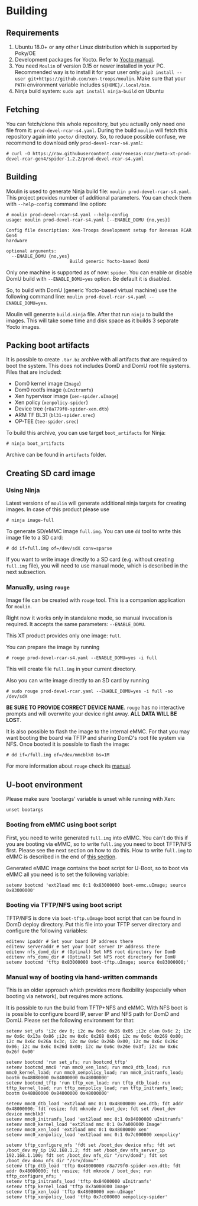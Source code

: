 # Building
## Requirements

1. Ubuntu 18.0+ or any other Linux distribution which is supported by Poky/OE
2. Development packages for Yocto. Refer to [Yocto
   manual](https://docs.yoctoproject.org/brief-yoctoprojectqs/index.html#build-host-packages).
3. You need `Moulin` of version 0.15 or newer installed in your
   PC. Recommended way is to install it for your user only: `pip3
   install --user git+https://github.com/xen-troops/moulin`. Make sure
   that your `PATH` environment variable includes
   `${HOME}/.local/bin`.
4. Ninja build system: `sudo apt install ninja-build` on Ubuntu

## Fetching

You can fetch/clone this whole repository, but you actually only need
one file from it: `prod-devel-rcar-s4.yaml`. During the build `moulin`
will fetch this repository again into `yocto/` directory. So, to
reduce possible confuse, we recommend to download only
`prod-devel-rcar-s4.yaml`:

```
# curl -O https://raw.githubusercontent.com/renesas-rcar/meta-xt-prod-devel-rcar-gen4/spider-1.2.2/prod-devel-rcar-s4.yaml
```

## Building

Moulin is used to generate Ninja build file: `moulin
prod-devel-rcar-s4.yaml`. This project provides number of additional
parameters. You can check them with `--help-config` command
line option:

```
# moulin prod-devel-rcar-s4.yaml --help-config
usage: moulin prod-devel-rcar-s4.yaml [--ENABLE_DOMU {no,yes}]

Config file description: Xen-Troops development setup for Renesas RCAR Gen4
hardware

optional arguments:
  --ENABLE_DOMU {no,yes}
                        Build generic Yocto-based DomU
```

Only one machine is supported as of now: `spider`. You can enable or
disable DomU build with `--ENABLE_DOMU=yes` option.
Be default it is disabled.

So, to build with DomU (generic Yocto-based virtual machine) use the
following command line: `moulin prod-devel-rcar-s4.yaml
--ENABLE_DOMU=yes`.

Moulin will generate `build.ninja` file. After that run `ninja` to
build the images. This will take some time and disk space as it builds
3 separate Yocto images.

## Packing boot artifacts

It is possible to create `.tar.bz` archive with all artifacts that are
required to boot the system. This does not includes DomD and DomU
root file systems. Files that are included:

* Dom0 kernel image (`Image`)
* Dom0 rootfs image (`uInitramfs`)
* Xen hypervisor image (`xen-spider.uImage`)
* Xen policy (`xenpolicy-spider`)
* Device tree (`r8a779f0-spider-xen.dtb`)
* ARM TF BL31 (`bl31-spider.srec`)
* OP-TEE (`tee-spider.srec`)

To build this archive, you can use target `boot_artifacts` for Ninja:

```
# ninja boot_artifacts
```

Archive can be found in `artifacts` folder.

## Creating SD card image

### Using Ninja

Latest versions of `moulin` will generate additional ninja targets for
creating images. In case of this product please use

```
# ninja image-full
```

To generate SD/eMMC image `full.img`. You can use `dd` tool to write
this image file to a SD card:

```
# dd if=full.img of=/dev/sdX conv=sparse
```

If you want to write image directly to a SD card (e.g. without
creating `full.img` file), you will need to use manual mode, which is
described in the next subsection.

### <a name="writing_emmc"></a>Manually, using `rouge`

Image file can be created with `rouge` tool. This is a companion
application for `moulin`.

Right now it works only in standalone mode, so manual invocation is
required. It accepts the same parameters: `--ENABLE_DOMU`.

This XT product provides only one image: `full`.

You can prepare the image by running

```
# rouge prod-devel-rcar-s4.yaml --ENABLE_DOMU=yes -i full
```

This will create file `full.img` in your current directory.

Also you can write image directly to an SD card by running

```
# sudo rouge prod-devel-rcar.yaml --ENABLE_DOMU=yes -i full -so /dev/sdX
```

**BE SURE TO PROVIDE CORRECT DEVICE NAME**. `rouge` has no
interactive prompts and will overwrite your device right away. **ALL
DATA WILL BE LOST**.

It is also possible to flash the image to the internal eMMC.
For that you may want booting the board via TFTP and sharing DomD's
root file system via NFS. Once booted it is possible to flash the image:

```
# dd if=/full.img of=/dev/mmcblk0 bs=1M
```

For more information about `rouge` check its
[manual](https://moulin.readthedocs.io/en/latest/rouge.html).

## U-boot environment

Please make sure 'bootargs' variable is unset while running with Xen:
```
unset bootargs
```

### Booting from eMMC using boot script

First, you need to write generated `full.img` into eMMC. You can't do
this if you are booting via eMMC, so to write `full.img` you need to
boot TFTP/NFS first. Please see the next section on how to do
this. How to write `full.img` to eMMC is described in the end of [this
section](#writing_emmc).

Generated eMMC image contains the boot script for U-Boot, so to boot
via eMMC all you need is to set the following variable:

```
setenv bootcmd 'ext2load mmc 0:1 0x83000000 boot-emmc.uImage; source 0x83000000'
```

### Booting via TFTP/NFS using boot script

TFTP/NFS is done via `boot-tftp.uImage` boot script that can be found
in DomD deploy directory. Put this file into your TFTP server
directory and configure the following variables:

```
editenv ipaddr # Set your board IP address there
editenv serveraddr # Set your boot server IP address there
editenv nfs_domd_dir # (Optinal) Set NFS root directory for DomD
editenv nfs_domu_dir # (Optinal) Set NFS root directory for DomU
setenv bootcmd 'tftp 0x83000000 boot-tftp.uImage; source 0x83000000;'
```

### Manual way of booting via hand-written commands

This is an older approach which provides more flexibility (especially
when booting via network), but requires more actions.

It is possible to run the build from TFTP+NFS and eMMC. With NFS boot
is is possible to configure board IP, server IP and NFS path for DomD
and DomU. Please set the following environment for that:

```
setenv set_ufs 'i2c dev 0; i2c mw 0x6c 0x26 0x05 ;i2c olen 0x6c 2; i2c mw 0x6c 0x13a 0x86 ;i2c mw 0x6c 0x268 0x06; i2c mw 0x6c 0x269 0x00; i2c mw 0x6c 0x26a 0x3c; i2c mw 0x6c 0x26b 0x00; i2c mw 0x6c 0x26c 0x06; i2c mw 0x6c 0x26d 0x00; i2c mw 0x6c 0x26e 0x3f; i2c mw 0x6c 0x26f 0x00'

setenv bootcmd 'run set_ufs; run bootcmd_tftp'
setenv bootcmd_mmc0 'run mmc0_xen_load; run mmc0_dtb_load; run mmc0_kernel_load; run mmc0_xenpolicy_load; run mmc0_initramfs_load; bootm 0x48080000 0x84000000 0x48000000'
setenv bootcmd_tftp 'run tftp_xen_load; run tftp_dtb_load; run tftp_kernel_load; run tftp_xenpolicy_load; run tftp_initramfs_load; bootm 0x48080000 0x84000000 0x48000000'

setenv mmc0_dtb_load 'ext2load mmc 0:1 0x48000000 xen.dtb; fdt addr 0x48000000; fdt resize; fdt mknode / boot_dev; fdt set /boot_dev device mmcblk0'
setenv mmc0_initramfs_load 'ext2load mmc 0:1 0x84000000 uInitramfs'
setenv mmc0_kernel_load 'ext2load mmc 0:1 0x7a000000 Image'
setenv mmc0_xen_load 'ext2load mmc 0:1 0x48080000 xen'
setenv mmc0_xenpolicy_load 'ext2load mmc 0:1 0x7c000000 xenpolicy'

setenv tftp_configure_nfs 'fdt set /boot_dev device nfs; fdt set /boot_dev my_ip 192.168.1.2; fdt set /boot_dev nfs_server_ip 192.168.1.100; fdt set /boot_dev nfs_dir "/srv/domd"; fdt set /boot_dev domu_nfs_dir "/srv/domu"'
setenv tftp_dtb_load 'tftp 0x48000000 r8a779f0-spider-xen.dtb; fdt addr 0x48000000; fdt resize; fdt mknode / boot_dev; run tftp_configure_nfs; '
setenv tftp_initramfs_load 'tftp 0x84000000 uInitramfs'
setenv tftp_kernel_load 'tftp 0x7a000000 Image'
setenv tftp_xen_load 'tftp 0x48080000 xen-uImage'
setenv tftp_xenpolicy_load 'tftp 0x7c000000 xenpolicy-spider'

```
